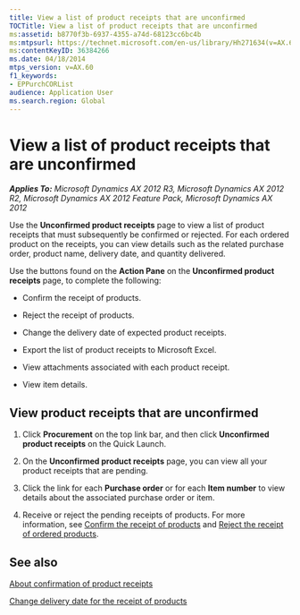 ```yaml
---
title: View a list of product receipts that are unconfirmed
TOCTitle: View a list of product receipts that are unconfirmed
ms:assetid: b8770f3b-6937-4355-a74d-68123cc6bc4b
ms:mtpsurl: https://technet.microsoft.com/en-us/library/Hh271634(v=AX.60)
ms:contentKeyID: 36384266
ms.date: 04/18/2014
mtps_version: v=AX.60
f1_keywords:
- EPPurchCORList
audience: Application User
ms.search.region: Global
---
```


# View a list of product receipts that are unconfirmed 


_**Applies To:** Microsoft Dynamics AX 2012 R3, Microsoft Dynamics AX 2012 R2, Microsoft Dynamics AX 2012 Feature Pack, Microsoft Dynamics AX 2012_

Use the **Unconfirmed product receipts** page to view a list of product receipts that must subsequently be confirmed or rejected. For each ordered product on the receipts, you can view details such as the related purchase order, product name, delivery date, and quantity delivered.

Use the buttons found on the **Action Pane** on the **Unconfirmed product receipts** page, to complete the following:

  - Confirm the receipt of products.

  - Reject the receipt of products.

  - Change the delivery date of expected product receipts.

  - Export the list of product receipts to Microsoft Excel.

  - View attachments associated with each product receipt.

  - View item details.

## View product receipts that are unconfirmed

1.  Click **Procurement** on the top link bar, and then click **Unconfirmed product receipts** on the Quick Launch.

2.  On the **Unconfirmed product receipts** page, you can view all your product receipts that are pending.

3.  Click the link for each **Purchase order** or for each **Item number** to view details about the associated purchase order or item.

4.  Receive or reject the pending receipts of products. For more information, see [Confirm the receipt of products](confirm-the-receipt-of-products.md) and [Reject the receipt of ordered products](reject-the-receipt-of-ordered-products.md).

## See also

[About confirmation of product receipts](about-confirmation-of-product-receipts.md)

[Change delivery date for the receipt of products](change-delivery-date-for-the-receipt-of-products.md)

  


